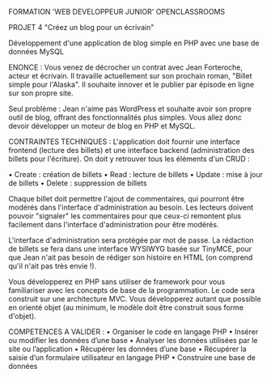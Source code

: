 FORMATION 'WEB DEVELOPPEUR JUNIOR' OPENCLASSROOMS

PROJET 4 "Créez un blog pour un écrivain"

Développement d'une application de blog simple en PHP avec une base de données MySQL

ENONCE :
Vous venez de décrocher un contrat avec Jean Forteroche, acteur et écrivain. Il travaille actuellement sur son prochain roman, "Billet simple pour l'Alaska". Il souhaite innover et le publier par épisode en ligne sur son propre site.

Seul problème : Jean n'aime pas WordPress et souhaite avoir son propre outil de blog, offrant des fonctionnalités plus simples. Vous allez donc devoir développer un moteur de blog en PHP et MySQL.

CONTRAINTES TECHNIQUES :
L'application doit fournir une interface frontend (lecture des billets) et une interface backend (administration des billets pour l'écriture). On doit y retrouver tous les éléments d'un CRUD :

• Create : création de billets
• Read : lecture de billets
• Update : mise à jour de billets
• Delete : suppression de billets

Chaque billet doit permettre l'ajout de commentaires, qui pourront être modérés dans l'interface d'administration au besoin.
Les lecteurs doivent pouvoir "signaler" les commentaires pour que ceux-ci remontent plus facilement dans l'interface d'administration pour être modérés.

L'interface d'administration sera protégée par mot de passe. La rédaction de billets se fera dans une interface WYSIWYG basée sur TinyMCE, pour que Jean n'ait pas besoin de rédiger son histoire en HTML (on comprend qu'il n'ait pas très envie !).

Vous développerez en PHP sans utiliser de framework pour vous familiariser avec les concepts de base de la programmation. Le code sera construit sur une architecture MVC. Vous développerez autant que possible en orienté objet (au minimum, le modèle doit être construit sous forme d'objet).

COMPETENCES A VALIDER :
• Organiser le code en langage PHP
• Insérer ou modifier les données d’une base
• Analyser les données utilisées par le site ou l’application
• Récupérer les données d’une base
• Récupérer la saisie d’un formulaire utilisateur en langage PHP
• Construire une base de données
